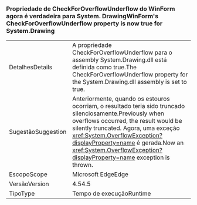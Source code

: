 ### <a name="winforms-checkforoverflowunderflow-property-is-now-true-for-systemdrawing"></a><span data-ttu-id="c8954-101">Propriedade de CheckForOverflowUnderflow do WinForm agora é verdadeira para System. Drawing</span><span class="sxs-lookup"><span data-stu-id="c8954-101">WinForm's CheckForOverflowUnderflow property is now true for System.Drawing</span></span>

|   |   |
|---|---|
|<span data-ttu-id="c8954-102">Detalhes</span><span class="sxs-lookup"><span data-stu-id="c8954-102">Details</span></span>|<span data-ttu-id="c8954-103">A propriedade CheckForOverflowUnderflow para o assembly System.Drawing.dll está definida como true.</span><span class="sxs-lookup"><span data-stu-id="c8954-103">The CheckForOverflowUnderflow property for the System.Drawing.dll assembly is set to true.</span></span>|
|<span data-ttu-id="c8954-104">Sugestão</span><span class="sxs-lookup"><span data-stu-id="c8954-104">Suggestion</span></span>|<span data-ttu-id="c8954-105">Anteriormente, quando os estouros ocorriam, o resultado teria sido truncado silenciosamente.</span><span class="sxs-lookup"><span data-stu-id="c8954-105">Previously when overflows occurred, the result would be silently truncated.</span></span> <span data-ttu-id="c8954-106">Agora, uma exceção <xref:System.OverflowException?displayProperty=name> é gerada.</span><span class="sxs-lookup"><span data-stu-id="c8954-106">Now an <xref:System.OverflowException?displayProperty=name> exception is thrown.</span></span>|
|<span data-ttu-id="c8954-107">Escopo</span><span class="sxs-lookup"><span data-stu-id="c8954-107">Scope</span></span>|<span data-ttu-id="c8954-108">Microsoft Edge</span><span class="sxs-lookup"><span data-stu-id="c8954-108">Edge</span></span>|
|<span data-ttu-id="c8954-109">Versão</span><span class="sxs-lookup"><span data-stu-id="c8954-109">Version</span></span>|<span data-ttu-id="c8954-110">4.5</span><span class="sxs-lookup"><span data-stu-id="c8954-110">4.5</span></span>|
|<span data-ttu-id="c8954-111">Tipo</span><span class="sxs-lookup"><span data-stu-id="c8954-111">Type</span></span>|<span data-ttu-id="c8954-112">Tempo de execução</span><span class="sxs-lookup"><span data-stu-id="c8954-112">Runtime</span></span>|

